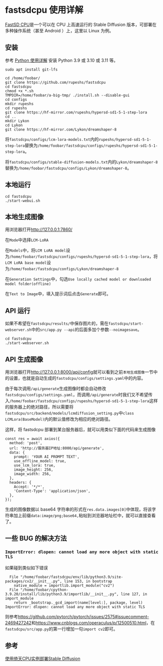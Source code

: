 # fastsdcpu 使用详解
[FastSD CPU](https://github.com/rupeshs/fastsdcpu)是一个可以在 CPU 上高速运行的 Stable Diffusion 版本，可部署在多种操作系统（甚至 Android ）上，这里以 Linux 为例。

## 安装
参考 [Python 使用详解](../../电信/Tool/编程语言/Python/Python使用详解.md) 安装 Python 3.9 或 3.10 或 3.11 等。

    sudo apt install git-lfs

    cd /home/foobar/
    git clone https://github.com/rupeshs/fastsdcpu
    cd fastsdcpu
    chmod +x *.sh
    TMPDIR=/home/foobar/a-big-tmp/ ./install.sh --disable-gui
    cd configs
    mkdir rupeshs
    cd rupeshs
    git clone https://hf-mirror.com/rupeshs/hypersd-sd1-5-1-step-lora
    cd ..
    mkdir Lykon
    cd Lykon
    git clone https://hf-mirror.com/Lykon/dreamshaper-8

将`fastsdcpu/configs/lcm-lora-models.txt`内的`rupeshs/hypersd-sd1-5-1-step-lora`替换为`/home/foobar/fastsdcpu/configs/rupeshs/hypersd-sd1-5-1-step-lora`。

将`fastsdcpu/configs/stable-diffusion-models.txt`内的`Lykon/dreamshaper-8`替换为`/home/foobar/fastsdcpu/configs/Lykon/dreamshaper-8`。

## 本地运行

    cd fastsdcpu
    ./start-webui.sh

## 本地生成图像
用浏览器打开<http://127.0.0.1:7860/>

在`Mode`中选择`LCM-LoRA`

在`Models`中，将`LCM LoRA model`设为`/home/foobar/fastsdcpu/configs/rupeshs/hypersd-sd1-5-1-step-lora`，将`LCM LoRA base model`设为`/home/foobar/fastsdcpu/configs/Lykon/dreamshaper-8`

在`Generation Settings`中，勾选`Use locally cached model or downloaded model folder(offline)`

在`Text to Image`中，填入提示词后点击`Generate`即可。

## API 运行
如果不希望在`fastsdcpu/results/`中保存图片的，需在`fastsdcpu/start-webserver.sh`中的`src/app.py --api`的后面多加个参数`--noimagesave`。

    cd fastsdcpu
    ./start-webserver.sh

## API 生成图像
用浏览器打开<http://127.0.0.1:8000/api/config>就可以看到之前`本地生成图像`一节中的设置，也就是自动生成的`fastsdcpu/configs/settings.yaml`中的内容。

由于每次调用`/api/generate`生成图像时都会自动修改`fastsdcpu/configs/settings.yaml`，而调用`/api/generate`时我们又不希望传入`/home/foobar/fastsdcpu/configs/rupeshs/hypersd-sd1-5-1-step-lora`这样的服务器上的绝对路径，所以需要将`fastsdcpu/src/backend/models/lcmdiffusion_setting.py`中`class LCMLora(BaseModel)`内的默认值修改为相应的绝对路径。

这样，将 fastsdcpu 部署到某台服务器后，就可以用类似下面的代码来生成图像

    const res = await axios({
      method: 'post',
      url: 'http://服务器IP地址:8000/api/generate',
      data: {
        prompt: 'YOUR AI PROMPT TEXT',
        use_offline_model: true,
        use_lcm_lora: true,
        image_height: 256,
        image_width: 256,
      },
      headers: {
        Accept: '*/*',
        'Content-Type': 'application/json',
      },
    });

生成的图像数据以 base64 字符串的形式在`res.data.images[0]`中体现，将该字符串加上前缀`data:image/png;base64,`粘帖到浏览器地址栏中，就可以直接查看了。

## 一些 BUG 的解决方法
### `ImportError: dlopen: cannot load any more object with static TLS`
如果碰到类似如下错误
```
  File "/home/foobar/fastsdcpu/env/lib/python3.9/site-packages/cv2/__init__.py", line 153, in bootstrap
    native_module = importlib.import_module("cv2")
  File "/home/foobar/cpython-3.9.20/install/lib/python3.9/importlib/__init__.py", line 127, in import_module
    return _bootstrap._gcd_import(name[level:], package, level)
ImportError: dlopen: cannot load any more object with static TLS
```
则参考<https://github.com/pytorch/pytorch/issues/2575#issuecomment-2469427242>和<https://www.cnblogs.com/operaculus/p/12500510.html>，在`fastsdcpu/src/app.py`的第一行增加一句`import cv2`即可。

## 参考
[使用倚天CPU实例部署Stable Diffusion](https://help.aliyun.com/zh/ecs/deploy-stable-diffusion-on-yitian-instances)
